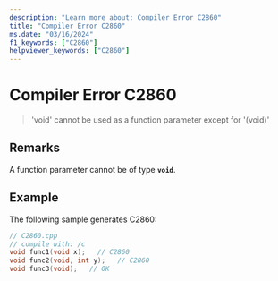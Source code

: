 ```yaml
---
description: "Learn more about: Compiler Error C2860"
title: "Compiler Error C2860"
ms.date: "03/16/2024"
f1_keywords: ["C2860"]
helpviewer_keywords: ["C2860"]
---
```

# Compiler Error C2860

> 'void' cannot be used as a function parameter except for '(void)'

## Remarks

A function parameter cannot be of type **`void`**.

## Example

The following sample generates C2860:

```cpp
// C2860.cpp
// compile with: /c
void func1(void x);   // C2860
void func2(void, int y);   // C2860
void func3(void);   // OK
```
